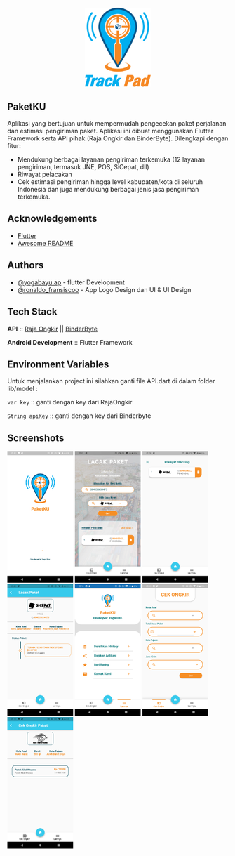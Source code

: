 <p align="center"><img src="https://github.com/Yogabayu/PaketKUv2/blob/main/assets/image/logo1.png" width="150"></p>

## PaketKU

Aplikasi yang bertujuan untuk mempermudah pengecekan paket perjalanan dan estimasi
pengiriman paket. Aplikasi ini dibuat menggunakan Flutter Framework serta 
API pihak (Raja Ongkir dan BinderByte). Dilengkapi dengan fitur:
- Mendukung berbagai layanan pengiriman terkemuka (12 layanan pengiriman, termasuk JNE, POS, SiCepat, dll)
- Riwayat pelacakan
- Cek estimasi pengiriman hingga level kabupaten/kota di seluruh Indonesia dan juga mendukung berbagai jenis jasa pengiriman terkemuka.
## Acknowledgements

 - [Flutter](https://flutter.dev/)
 - [Awesome README](https://github.com/matiassingers/awesome-readme)
## Authors

- [@yogabayu.ap](https://www.instagram.com/yogabayu.ap) - flutter Development
- [@ronaldo_fransiscoo](https://www.instagram.com/ronaldo_fransiscoo) - App Logo Design dan UI & UI Design


## Tech Stack

**API** :: [Raja Ongkir](https://rajaongkir.com/) || [BinderByte](https://binderbyte.com/)

**Android Development** :: Flutter Framework


## Environment Variables

Untuk menjalankan project ini silahkan ganti file API.dart di dalam folder lib/model :

`var key`  :: ganti dengan key dari RajaOngkir

`String apiKey` :: ganti dengan key dari Binderbyte



## Screenshots

<img src="https://github.com/Yogabayu/PaketKUv2/blob/main/flutter_05.png" width="150"> <img src="https://github.com/Yogabayu/PaketKUv2/blob/main/flutter_07.png" width="150">  <img src="https://github.com/Yogabayu/PaketKUv2/blob/main/flutter_08.png" width="150">  <img src="https://github.com/Yogabayu/PaketKUv2/blob/main/flutter_06.png" width="150">  <img src="https://github.com/Yogabayu/PaketKUv2/blob/main/flutter_04.png" width="150">  <img src="https://github.com/Yogabayu/PaketKUv2/blob/main/flutter_02.png" width="150">  <img src="https://github.com/Yogabayu/PaketKUv2/blob/main/flutter_03.png" width="150"> 

